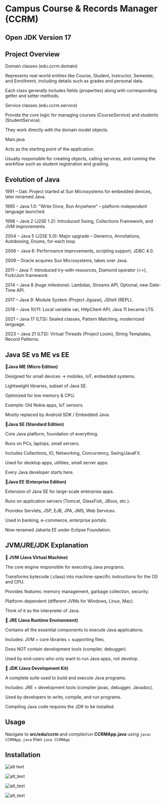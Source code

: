 # Campus Course & Records Manager (CCRM)

## Open JDK Version 17

## Project Overview

Domain classes (edu.ccrm.domain)

Represents real-world entities like Course, Student, Instructor, Semester, and Enrollment, including details such as grades and personal data.

Each class generally includes fields (properties) along with corresponding getter and setter methods.

Service classes (edu.ccrm.service)

Provide the core logic for managing courses (CourseService) and students (StudentService).

They work directly with the domain model objects.

Main.java

Acts as the starting point of the application.

Usually responsible for creating objects, calling services, and running the workflow such as student registration and grading.

## Evolution of Java
1991 – Oak: Project started at Sun Microsystems for embedded devices, later renamed Java.

1995 – Java 1.0: "Write Once, Run Anywhere" – platform-independent language launched.

1998 – Java 2 (J2SE 1.2): Introduced Swing, Collections Framework, and JVM improvements.

2004 – Java 5 (J2SE 5.0): Major upgrade – Generics, Annotations, Autoboxing, Enums, for-each loop.

2006 – Java 6: Performance improvements, scripting support, JDBC 4.0.

2009 – Oracle acquires Sun Microsystems, takes over Java.

2011 – Java 7: Introduced try-with-resources, Diamond operator (<>), Fork/Join framework.

2014 – Java 8 (huge milestone): Lambdas, Streams API, Optional, new Date-Time API.

2017 – Java 9: Module System (Project Jigsaw), JShell (REPL).

2018 – Java 10/11: Local variable var, HttpClient API; Java 11 became LTS.

2021 – Java 17 (LTS): Sealed classes, Pattern Matching, modernized language.

2023 – Java 21 (LTS): Virtual Threads (Project Loom), String Templates, Record Patterns.

## Java SE vs ME vs EE
**🔹Java ME (Micro Edition)**

Designed for small devices → mobiles, IoT, embedded systems.

Lightweight libraries, subset of Java SE.

Optimized for low memory & CPU.

Example: Old Nokia apps, IoT sensors.

Mostly replaced by Android SDK / Embedded Java.

**🔹Java SE (Standard Edition)**

Core Java platform, foundation of everything.

Runs on PCs, laptops, small servers.

Includes Collections, IO, Networking, Concurrency, Swing/JavaFX.

Used for desktop apps, utilities, small server apps.

Every Java developer starts here.

**🔹Java EE (Enterprise Edition)**

Extension of Java SE for large-scale enterprise apps.

Runs on application servers (Tomcat, GlassFish, JBoss, etc.).

Provides Servlets, JSP, EJB, JPA, JMS, Web Services.

Used in banking, e-commerce, enterprise portals.

Now renamed Jakarta EE under Eclipse Foundation.

## JVM/JRE/JDK Explanation

**🔹 JVM (Java Virtual Machine)**

The core engine responsible for executing Java programs.

Transforms bytecode (.class) into machine-specific instructions for the OS and CPU.

Provides features: memory management, garbage collection, security.

Platform-dependent (different JVMs for Windows, Linux, Mac).

Think of it as the interpreter of Java.

**🔹 JRE (Java Runtime Environment)**

Contains all the essential components to execute Java applications.

Includes: JVM + core libraries + supporting files.

Does NOT contain development tools (compiler, debugger).

Used by end-users who only want to run Java apps, not develop.

**🔹 JDK (Java Development Kit)**

A complete suite used to build and execute Java programs.

Includes: JRE + development tools (compiler javac, debugger, Javadoc).

Used by developers to write, compile, and run programs.

Compiling Java code requires the JDK to be installed.

## Usage

Navigate to **src/edu/ccrm** and compile/run **CCRMApp.java** using 
`javac CCRMApp.java`
then 
`java CCRMApp`

## Installation

![alt text](https://www.eclipse.org/downloads/packages/modules/custom/eclipsefdn/eclipsefdn_packages/images/installer-instructions-02.png)

![alt_text](https://www.eclipse.org/downloads/packages/modules/custom/eclipsefdn/eclipsefdn_packages/images/installer-instructions-03.png)

![alt_text](https://www.eclipse.org/downloads/packages/modules/custom/eclipsefdn/eclipsefdn_packages/images/installer-instructions-04.png)

![alt_text](https://www.eclipse.org/downloads/packages/modules/custom/eclipsefdn/eclipsefdn_packages/images/installer-instructions-05.png)
